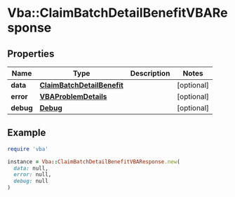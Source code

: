 # Vba::ClaimBatchDetailBenefitVBAResponse

## Properties

| Name | Type | Description | Notes |
| ---- | ---- | ----------- | ----- |
| **data** | [**ClaimBatchDetailBenefit**](ClaimBatchDetailBenefit.md) |  | [optional] |
| **error** | [**VBAProblemDetails**](VBAProblemDetails.md) |  | [optional] |
| **debug** | [**Debug**](Debug.md) |  | [optional] |

## Example

```ruby
require 'vba'

instance = Vba::ClaimBatchDetailBenefitVBAResponse.new(
  data: null,
  error: null,
  debug: null
)
```

